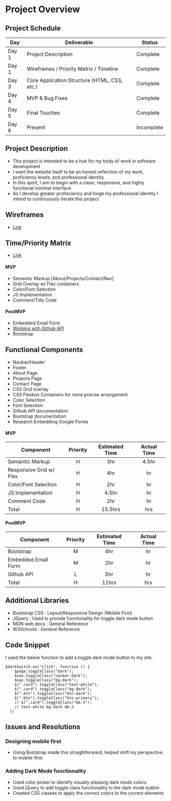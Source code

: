 # Project Overview

## Project Schedule

|  Day | Deliverable | Status
|---|---| ---|
|Day 1| Project Description | Complete
|Day 1| Wireframes / Priority Matrix / Timeline | Complete
|Day 3| Core Application Structure (HTML, CSS, etc.) | Complete
|Day 4| MVP & Bug Fixes | Complete
|Day 5| Final Touches | Complete
|Day 6| Present | Incomplete

## Project Description

- This project is intended to be a hub for my body of work in software development
- I want the website itself to be an honest reflection of my work, proficiency levels, and professional identity
- In this spirit, I aim to begin with a clean, responsive, and highly functional minimal interface
- As I develop greater profieciency and forge my professional identity I intend to continuously iterate this project

## Wireframes

- [Link](https://imgur.com/a/IuWd48i)

## Time/Priority Matrix 

- [Link](https://imgur.com/a/mVlvl1l)

#### MVP

- Semantic Markup [About/Projects/Contact/Nav]
- Grid Overlay w/ Flex containers
- Color/Font Selection
- JS Implementation
- Comment/Tidy Code

#### PostMVP 

- Embedded Email Form
- [Working with Github API](https://www.loginradius.com/blog/async/github-api/)
- Bootstrap

## Functional Components

- Navbar/Header
- Footer
- About Page
- Projects Page
- Contact Page
- CSS Grid overlay
- CSS Flexbox Containers for more precise arrangement
- Color Selection
- Font Selection
- Github API documentation
- Bootstrap documentation
- Research Embedding Google Forms

#### MVP
| Component | Priority | Estimated Time | Actual Time |
| --- | :---: |  :---: | :---: | 
| Semantic Markup | H | 3hr | 4.5hr |
| Responsive Grid w/ Flex | H | 4hr | hr |
| Color/Font Selection | H | 2hr | hr |  
| JS Implementation| H | 4.5hr|  hr | 
| Comment Code| H | 2hr | hr|
| Total | H | 15.5hrs| hrs |

#### PostMVP
| Component | Priority | Estimated Time | Actual Time |
| --- | :---: |  :---: | :---: | 
| Bootstrap | M | 4hr | hr | hr |
| Embedded Email Form | M | 2hr | hr |
| Github API | L | 5hr | hr |
| Total | H | 11hrs| hrs |

## Additional Libraries
- Bootstrap CSS : Layout/Responsive Design (Mobile First)
- JQuery : Used to provide functionality for toggle dark mode button
- MDN web docs : General Reference
- W3Schools : General Reference

## Code Snippet

I used the below function to add a toggle dark mode button to my site. 

```
$darkSwitch.on("click", function () {
    $page.toggleClass("dark");
    $nav.toggleClass("navbar-dark");
    $nav.toggleClass("bg-dark");
    $(".card").toggleClass("text-white");
    $(".card").toggleClass("bg-dark");
    $(".btn").toggleClass("btn-dark");
    $(".btn").toggleClass("btn-primary");
    // $(".card").toggleClass("mb-3");
    // text-white bg-dark mb-3
  })
```

## Issues and Resolutions

### Designing mobile first
- Using Bootstrap made this straightforward, helped shift my perspective to mobile-first

### Adding Dark Mode functionality
- Used color picker to identify visually pleasing dark mode colors
- Used jQuery to add toggle class functionality to the dark mode button
- Created CSS classes to apply the correct colors to the correct elements








